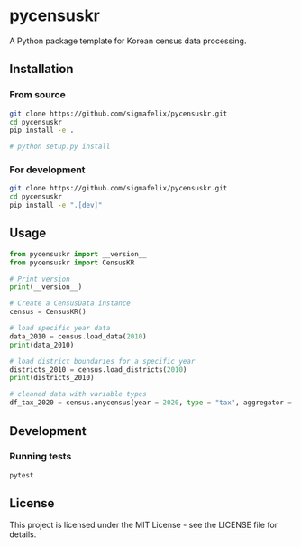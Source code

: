 # pycensuskr

A Python package template for Korean census data processing.

## Installation

### From source

```bash
git clone https://github.com/sigmafelix/pycensuskr.git
cd pycensuskr
pip install -e .

# python setup.py install
```

### For development

```bash
git clone https://github.com/sigmafelix/pycensuskr.git
cd pycensuskr
pip install -e ".[dev]"
```

## Usage

```python
from pycensuskr import __version__
from pycensuskr import CensusKR

# Print version
print(__version__)

# Create a CensusData instance
census = CensusKR()

# load specific year data
data_2010 = census.load_data(2010)
print(data_2010)

# load district boundaries for a specific year
districts_2010 = census.load_districts(2010)
print(districts_2010)

# cleaned data with variable types
df_tax_2020 = census.anycensus(year = 2020, type = "tax", aggregator = "sum")

```

## Development

### Running tests

```bash
pytest
```

## License

This project is licensed under the MIT License - see the LICENSE file for details.
